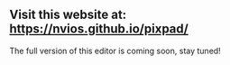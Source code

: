 ## Visit this website at: https://nvios.github.io/pixpad/
The full version of this editor is coming soon, stay tuned!

